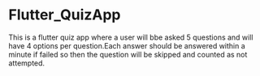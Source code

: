 # Flutter_QuizApp
This is a flutter quiz app where a user will bbe asked 5 questions and will have 4 options per question.Each answer should be answered within a minute if failed so then the question will be skipped and counted as not attempted.
